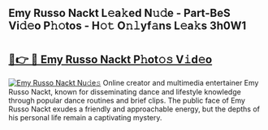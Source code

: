 ## Emy Russo Nackt L𝚎a𝚔ed N𝚞𝚍e - Part-BeS Vi𝚍𝚎o P𝚑𝚘tos - H𝚘𝚝 O𝚗𝚕yf𝚊ns L𝚎a𝚔s 3h0W1

# <h2><a href="http://kf2fvt.oniu.top/?m=Emy+Russo+Nackt">🔗👉 🔴 Emy Russo Nackt P𝚑ot𝚘𝚜 V𝚒d𝚎o</a></h2>

[![Emy Russo Nackt Nu𝚍e𝚜](https://i.imgur.com/0qMVB7G.gif)](http://kf2fvt.oniu.top/?m=Emy+Russo+Nackt)
Online creator and multimedia entertainer Emy Russo Nackt, known for disseminating dance and lifestyle knowledge through popular dance routines and brief clips. The public face of Emy Russo Nackt exudes a friendly and approachable energy, but the depths of his personal life remain a captivating mystery.  
